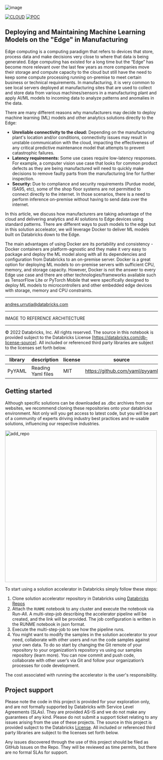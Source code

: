![image](https://user-images.githubusercontent.com/86326159/206014015-a70e3581-e15c-4a10-95ef-36fd5a560717.png)

[![CLOUD](https://img.shields.io/badge/CLOUD-ALL-blue?logo=googlecloud&style=for-the-badge)](https://cloud.google.com/databricks)
[![POC](https://img.shields.io/badge/POC-10_days-green?style=for-the-badge)](https://databricks.com/try-databricks)

## Deploying and Maintaining Machine Learning Models on the "Edge" in Manufacturing

Edge computing is a computing paradigm that refers to devices that store, process data and make decisions very close to where that data is being generated. Edge computing has existed for a long time but the “Edge” has become more relevant over the last few years as more companies move their storage and compute capacity to the cloud but still have the need to keep some compute processing running on-premise to meet certain business or technical requirements. In manufacturing, it is very common to see local servers deployed at manufacturing sites that are used to collect and store data from various machines/sensors in a manufacturing plant and apply AI/ML models to incoming data to analyze patterns and anomalies in the data.

There are many different reasons why manufacturers may decide to deploy machine learning (ML) models and other analytics solutions directly to the Edge:
- **Unreliable connectivity to the cloud:** Depending on the manufacturing plant's location and/or conditions, connectivity issues may result in unstable communication with the cloud, impacting the effectiveness of any critical predictive maintenance model that attempts to prevent catastrophic failures.
- **Latency requirements:** Some use cases require low-latency responses. For example, a computer vision use case that looks for common product defects as they are being manufactured will need to quickly make decisions to remove faulty parts from the manufacturing line for further inspection. 
- **Security:** Due to compliance and security requirements (Purdue model, ISA95, etc), some of the shop floor systems are not permitted to connect directly to the internet. In those scenarios, there is a need to perform inference on-premise without having to send data over the internet. 

In this article, we discuss how manufacturers are taking advantage of the cloud and delivering analytics and AI solutions to Edge devices using standard patterns. There are different ways to push models to the edge but in this solution acceleator, we will leverage Docker to deliver ML models built on Databricks down to the Edge.

The main advantages of using Docker are its portability and consistency - Docker containers are platform-agnostic and they make it very easy to package and deploy the ML model along with all its dependencies and configuration from Databricks to an on-premise server. Docker is a great option for deploying ML models to on-premise servers with sufficient CPU, memory, and storage capacity. However, Docker is not the answer to every Edge use case and there are other technologies/frameworks available such as TensorFlow Lite or PyTorch Mobile that were specifically designed to deploy ML models to microcontrollers and other embedded edge devices with storage, memory and CPU constraints.



___
<andres.urrutia@databricks.com>

___


IMAGE TO REFERENCE ARCHITECTURE

___

&copy; 2022 Databricks, Inc. All rights reserved. The source in this notebook is provided subject to the Databricks License [https://databricks.com/db-license-source].  All included or referenced third party libraries are subject to the licenses set forth below.

| library                                | description             | license    | source                                              |
|----------------------------------------|-------------------------|------------|-----------------------------------------------------|
| PyYAML                                 | Reading Yaml files      | MIT        | https://github.com/yaml/pyyaml                      |

## Getting started

Although specific solutions can be downloaded as .dbc archives from our websites, we recommend cloning these repositories onto your databricks environment. Not only will you get access to latest code, but you will be part of a community of experts driving industry best practices and re-usable solutions, influencing our respective industries. 

<img width="500" alt="add_repo" src="https://user-images.githubusercontent.com/4445837/177207338-65135b10-8ccc-4d17-be21-09416c861a76.png">

To start using a solution accelerator in Databricks simply follow these steps: 

1. Clone solution accelerator repository in Databricks using [Databricks Repos](https://www.databricks.com/product/repos)
2. Attach the `RUNME` notebook to any cluster and execute the notebook via Run-All. A multi-step-job describing the accelerator pipeline will be created, and the link will be provided. The job configuration is written in the RUNME notebook in json format. 
3. Execute the multi-step-job to see how the pipeline runs. 
4. You might want to modify the samples in the solution accelerator to your need, collaborate with other users and run the code samples against your own data. To do so start by changing the Git remote of your repository  to your organization’s repository vs using our samples repository (learn more). You can now commit and push code, collaborate with other user’s via Git and follow your organization’s processes for code development.

The cost associated with running the accelerator is the user's responsibility.


## Project support 

Please note the code in this project is provided for your exploration only, and are not formally supported by Databricks with Service Level Agreements (SLAs). They are provided AS-IS and we do not make any guarantees of any kind. Please do not submit a support ticket relating to any issues arising from the use of these projects. The source in this project is provided subject to the Databricks [License](./LICENSE). All included or referenced third party libraries are subject to the licenses set forth below.

Any issues discovered through the use of this project should be filed as GitHub Issues on the Repo. They will be reviewed as time permits, but there are no formal SLAs for support. 
